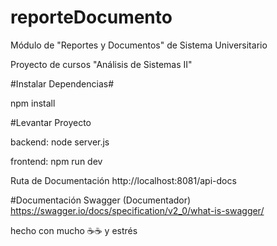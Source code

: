 # reporteDocumento
Módulo de "Reportes y Documentos" de Sistema Universitario

Proyecto de cursos "Análisis de Sistemas II"

#Instalar Dependencias#

npm install

#Levantar Proyecto

backend: node server.js

frontend: npm run dev

Ruta de Documentación
http://localhost:8081/api-docs

#Documentación Swagger (Documentador) 
https://swagger.io/docs/specification/v2_0/what-is-swagger/


hecho con mucho ☕☕ y estrés
